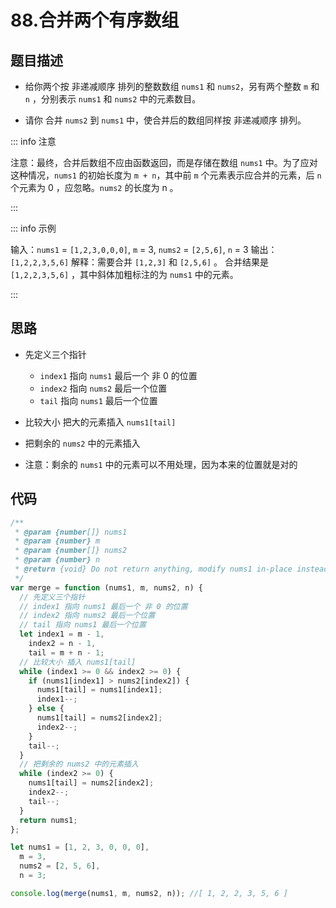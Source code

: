 # 88.合并两个有序数组

## 题目描述

- 给你两个按 非递减顺序 排列的整数数组 `nums1` 和 `nums2`，另有两个整数 `m` 和 `n` ，分别表示 `nums1` 和 `nums2` 中的元素数目。

- 请你 合并 `nums2` 到 `nums1` 中，使合并后的数组同样按 非递减顺序 排列。

::: info 注意

注意：最终，合并后数组不应由函数返回，而是存储在数组 `nums1` 中。为了应对这种情况，`nums1` 的初始长度为 `m + n`，其中前 `m` 个元素表示应合并的元素，后 `n` 个元素为 0 ，应忽略。`nums2` 的长度为 n 。

:::

::: info 示例

输入：`nums1` = `[1,2,3,0,0,0]`, `m` = 3, `nums2` = `[2,5,6]`, `n` = 3
输出：`[1,2,2,3,5,6]`
解释：需要合并 `[1,2,3]` 和 `[2,5,6]` 。
合并结果是 `[1,2,2,3,5,6]` ，其中斜体加粗标注的为 `nums1` 中的元素。

:::

## 思路

- 先定义三个指针

  - `index1` 指向 `nums1` 最后一个 非 0 的位置
  - `index2` 指向 `nums2` 最后一个位置
  - `tail` 指向 `nums1` 最后一个位置

- 比较大小 把大的元素插入 `nums1[tail]`

- 把剩余的 `nums2` 中的元素插入

- 注意：剩余的 `nums1` 中的元素可以不用处理，因为本来的位置就是对的

## 代码

```js
/**
 * @param {number[]} nums1
 * @param {number} m
 * @param {number[]} nums2
 * @param {number} n
 * @return {void} Do not return anything, modify nums1 in-place instead.
 */
var merge = function (nums1, m, nums2, n) {
  // 先定义三个指针
  // index1 指向 nums1 最后一个 非 0 的位置
  // index2 指向 nums2 最后一个位置
  // tail 指向 nums1 最后一个位置
  let index1 = m - 1,
    index2 = n - 1,
    tail = m + n - 1;
  // 比较大小 插入 nums1[tail]
  while (index1 >= 0 && index2 >= 0) {
    if (nums1[index1] > nums2[index2]) {
      nums1[tail] = nums1[index1];
      index1--;
    } else {
      nums1[tail] = nums2[index2];
      index2--;
    }
    tail--;
  }
  // 把剩余的 nums2 中的元素插入
  while (index2 >= 0) {
    nums1[tail] = nums2[index2];
    index2--;
    tail--;
  }
  return nums1;
};

let nums1 = [1, 2, 3, 0, 0, 0],
  m = 3,
  nums2 = [2, 5, 6],
  n = 3;

console.log(merge(nums1, m, nums2, n)); //[ 1, 2, 2, 3, 5, 6 ]
```
